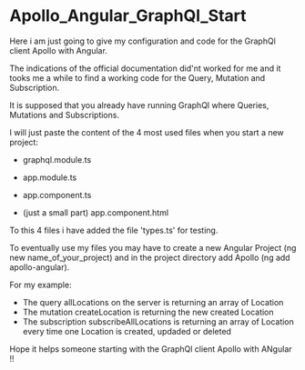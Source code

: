 # Apollo_Angular_GraphQl_Start

Here i am just going to give my configuration and code for the GraphQl client Apollo with Angular.

The indications of the official documentation did'nt worked for me and it tooks me a while to find a working code for the Query, Mutation and Subscription.

It is supposed that you already have running GraphQl where Queries, Mutations and Subscriptions.

I will just paste the content of the 4 most used files when you start a new project:

- graphql.module.ts

- app.module.ts

- app.component.ts

- (just a small part) app.component.html

To this 4 files i have added the file 'types.ts' for testing.

To eventually use my files you may have to create a new Angular Project (ng new name_of_your_project) and in the project directory add Apollo (ng add apollo-angular).

For my example:

- The query allLocations on the server is returning an array of Location
- The mutation createLocation is returning the new created Location
- The subscription subscribeAllLocations is returning an array of Location every time one Location is created, updaded or deleted

Hope it helps someone starting with the GraphQl client Apollo with ANgular !!
